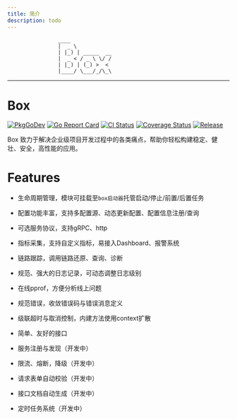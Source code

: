```yaml
---
title: 简介
description: todo
---
```


					____
					|  _ \
					| |_) | _____  __
					|  _ < / _ \ \/ /
					| |_) | (_) >  <
					|____/ \___/_/\_\

---

# Box


[![PkgGoDev](https://pkg.go.dev/badge/github.com/boxgo/box?branch=master)](https://pkg.go.dev/github.com/boxgo/box)
[![Go Report Card](https://goreportcard.com/badge/github.com/boxgo/box?branch=master)](https://goreportcard.com/report/github.com/boxgo/box)
[![CI Status](https://github.com/boxgo/box/workflows/Go/badge.svg?branch=master)](https://github.com/boxgo/box/actions)
[![Coverage Status](https://coveralls.io/repos/github/boxgo/box/badge.svg?branch=master)](https://coveralls.io/github/boxgo/box?branch=master)
[![Release](https://img.shields.io/github/v/release/boxgo/box.svg?style=flat-square)](https://github.com/boxgo/box)

Box 致力于解决企业级项目开发过程中的各类痛点，帮助你轻松构建稳定、健壮、安全，高性能的应用。



# Features

* 生命周期管理，模块可挂载至`box启动器`托管启动/停止/前置/后置任务

* 配置功能丰富，支持多配置源、动态更新配置、配置信息注册/查询

* 可选服务协议，支持gRPC、http

* 指标采集，支持自定义指标，易接入Dashboard、报警系统

* 链路跟踪，调用链路还原、查询、诊断

* 规范、强大的日志记录，可动态调整日志级别

* 在线pprof，方便分析线上问题

* 规范错误，收敛错误码与错误消息定义

* 级联超时与取消控制，内建方法使用context扩散

* 简单、友好的接口

* 服务注册与发现（开发中）

* 限流、熔断，降级（开发中）

* 请求表单自动校验（开发中）

* 接口文档自动生成（开发中）

* 定时任务系统（开发中）